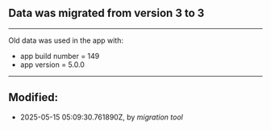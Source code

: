 ## Data was migrated from version **3** to **3**
---------

Old data was used in the app with:
 - app build number = 149
 - app version = 5.0.0

---------

## Modified:
 - 2025-05-15 05:09:30.761890Z, by _migration tool_
